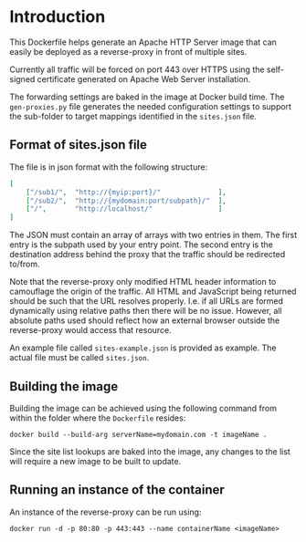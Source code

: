 

# Introduction

This Dockerfile helps generate an Apache HTTP Server image that can easily be deployed as a reverse-proxy in front of multiple sites.

Currently all traffic will be forced on port 443 over HTTPS using the self-signed certificate generated on Apache Web Server installation.

The forwarding settings are baked in the image at Docker build time.
The `gen-proxies.py` file generates the needed configuration settings to support the sub-folder to target mappings identified in the `sites.json` file.

## Format of sites.json file

The file is in json format with the following structure:
```json
[
    ["/sub1/",  "http://{myip:port}/"              ],
    ["/sub2/",  "http://{mydomain:port/subpath}/"  ],
    ["/",       "http://localhost/"                ]   
]
```
The JSON must contain an array of arrays with two entries in them.
The first entry is the subpath used by your entry point.  The second entry is the destination address behind the proxy that the traffic should be redirected to/from.

Note that the reverse-proxy only modified HTML header information to camouflage the origin of the traffic.
All HTML and JavaScript being returned should be such that the URL resolves properly.
I.e. if all URLs are formed dynamically using relative paths then there will be no issue.
However, all absolute paths used should reflect how an external browser outside the reverse-proxy would access that resource.

An example file called `sites-example.json` is provided as example.
The actual file must be called `sites.json`.

## Building the image

Building the image can be achieved using the following command from within the folder where the `Dockerfile` resides:

    docker build --build-arg serverName=mydomain.com -t imageName .

Since the site list lookups are baked into the image, any changes to the list will require a new image to be built to update.

## Running an instance of the container

An instance of the reverse-proxy can be run using:

    docker run -d -p 80:80 -p 443:443 --name containerName <imageName>

 




